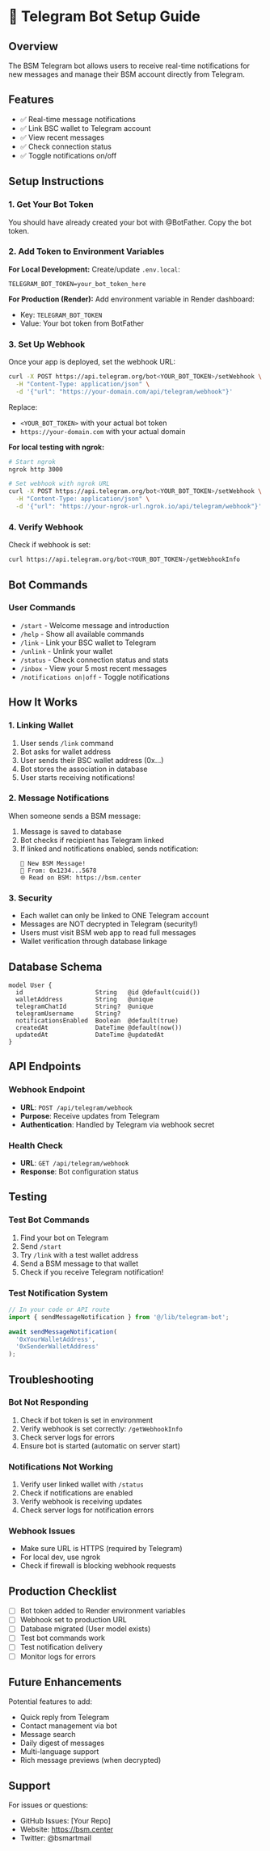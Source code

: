 # 🤖 Telegram Bot Setup Guide

## Overview
The BSM Telegram bot allows users to receive real-time notifications for new messages and manage their BSM account directly from Telegram.

## Features
- ✅ Real-time message notifications
- ✅ Link BSC wallet to Telegram account
- ✅ View recent messages
- ✅ Check connection status
- ✅ Toggle notifications on/off

## Setup Instructions

### 1. Get Your Bot Token
You should have already created your bot with @BotFather. Copy the bot token.

### 2. Add Token to Environment Variables

**For Local Development:**
Create/update `.env.local`:
```env
TELEGRAM_BOT_TOKEN=your_bot_token_here
```

**For Production (Render):**
Add environment variable in Render dashboard:
- Key: `TELEGRAM_BOT_TOKEN`
- Value: Your bot token from BotFather

### 3. Set Up Webhook

Once your app is deployed, set the webhook URL:

```bash
curl -X POST https://api.telegram.org/bot<YOUR_BOT_TOKEN>/setWebhook \
  -H "Content-Type: application/json" \
  -d '{"url": "https://your-domain.com/api/telegram/webhook"}'
```

Replace:
- `<YOUR_BOT_TOKEN>` with your actual bot token
- `https://your-domain.com` with your actual domain

**For local testing with ngrok:**
```bash
# Start ngrok
ngrok http 3000

# Set webhook with ngrok URL
curl -X POST https://api.telegram.org/bot<YOUR_BOT_TOKEN>/setWebhook \
  -H "Content-Type: application/json" \
  -d '{"url": "https://your-ngrok-url.ngrok.io/api/telegram/webhook"}'
```

### 4. Verify Webhook

Check if webhook is set:
```bash
curl https://api.telegram.org/bot<YOUR_BOT_TOKEN>/getWebhookInfo
```

## Bot Commands

### User Commands
- `/start` - Welcome message and introduction
- `/help` - Show all available commands
- `/link` - Link your BSC wallet to Telegram
- `/unlink` - Unlink your wallet
- `/status` - Check connection status and stats
- `/inbox` - View your 5 most recent messages
- `/notifications on|off` - Toggle notifications

## How It Works

### 1. Linking Wallet
1. User sends `/link` command
2. Bot asks for wallet address
3. User sends their BSC wallet address (0x...)
4. Bot stores the association in database
5. User starts receiving notifications!

### 2. Message Notifications
When someone sends a BSM message:
1. Message is saved to database
2. Bot checks if recipient has Telegram linked
3. If linked and notifications enabled, sends notification:
   ```
   🔔 New BSM Message!
   📨 From: 0x1234...5678
   🌐 Read on BSM: https://bsm.center
   ```

### 3. Security
- Each wallet can only be linked to ONE Telegram account
- Messages are NOT decrypted in Telegram (security!)
- Users must visit BSM web app to read full messages
- Wallet verification through database linkage

## Database Schema

```prisma
model User {
  id                    String   @id @default(cuid())
  walletAddress         String   @unique
  telegramChatId        String?  @unique
  telegramUsername      String?
  notificationsEnabled  Boolean  @default(true)
  createdAt             DateTime @default(now())
  updatedAt             DateTime @updatedAt
}
```

## API Endpoints

### Webhook Endpoint
- **URL**: `POST /api/telegram/webhook`
- **Purpose**: Receive updates from Telegram
- **Authentication**: Handled by Telegram via webhook secret

### Health Check
- **URL**: `GET /api/telegram/webhook`
- **Response**: Bot configuration status

## Testing

### Test Bot Commands
1. Find your bot on Telegram
2. Send `/start`
3. Try `/link` with a test wallet address
4. Send a BSM message to that wallet
5. Check if you receive Telegram notification!

### Test Notification System
```typescript
// In your code or API route
import { sendMessageNotification } from '@/lib/telegram-bot';

await sendMessageNotification(
  '0xYourWalletAddress',
  '0xSenderWalletAddress'
);
```

## Troubleshooting

### Bot Not Responding
1. Check if bot token is set in environment
2. Verify webhook is set correctly: `/getWebhookInfo`
3. Check server logs for errors
4. Ensure bot is started (automatic on server start)

### Notifications Not Working
1. Verify user linked wallet with `/status`
2. Check if notifications are enabled
3. Verify webhook is receiving updates
4. Check server logs for notification errors

### Webhook Issues
- Make sure URL is HTTPS (required by Telegram)
- For local dev, use ngrok
- Check if firewall is blocking webhook requests

## Production Checklist

- [ ] Bot token added to Render environment variables
- [ ] Webhook set to production URL
- [ ] Database migrated (User model exists)
- [ ] Test bot commands work
- [ ] Test notification delivery
- [ ] Monitor logs for errors

## Future Enhancements

Potential features to add:
- Quick reply from Telegram
- Contact management via bot
- Message search
- Daily digest of messages
- Multi-language support
- Rich message previews (when decrypted)

## Support

For issues or questions:
- GitHub Issues: [Your Repo]
- Website: https://bsm.center
- Twitter: @bsmartmail

